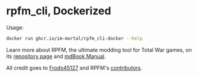 # rpfm_cli, Dockerized
Usage:
```sh
docker run ghcr.io/im-mortal/rpfm_cli-docker --help
```
Learn more about RPFM, the ultimate modding tool for Total War games, on its [repository page](https://github.com/Frodo45127/rpfm) and [mdBook Manual](https://frodo45127.github.io/rpfm/).

All credit goes to [Frodo45127](https://github.com/Frodo45127) and RPFM's [contributors](https://github.com/Frodo45127/rpfm/graphs/contributors).
